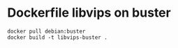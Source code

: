 # Dockerfile libvips on buster

```
docker pull debian:buster
docker build -t libvips-buster .
```

